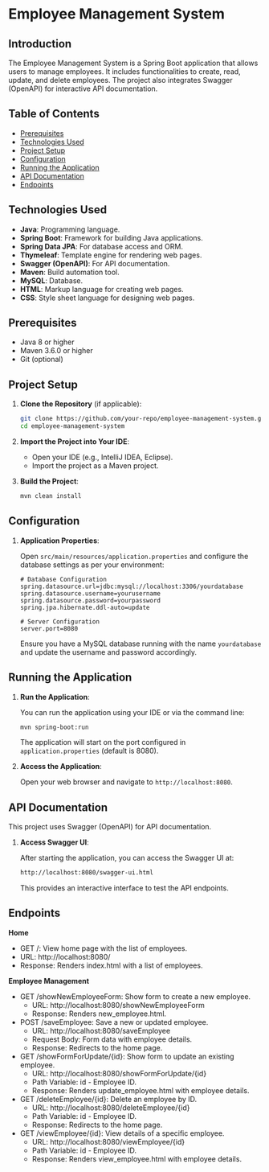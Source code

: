 # Employee Management System

## Introduction

The Employee Management System is a Spring Boot application that allows users to manage employees. It includes functionalities to create, read, update, and delete employees. The project also integrates Swagger (OpenAPI) for interactive API documentation.

## Table of Contents

- [Prerequisites](#prerequisites)
- [Technologies Used](#technologies-used)
- [Project Setup](#project-setup)
- [Configuration](#configuration)
- [Running the Application](#running-the-application)
- [API Documentation](#api-documentation)
- [Endpoints](#endpoints)

## Technologies Used

- **Java**: Programming language.
- **Spring Boot**: Framework for building Java applications.
- **Spring Data JPA**: For database access and ORM.
- **Thymeleaf**: Template engine for rendering web pages.
- **Swagger (OpenAPI)**: For API documentation.
- **Maven**: Build automation tool.
- **MySQL**: Database.
- **HTML**: Markup language for creating web pages.
- **CSS**: Style sheet language for designing web pages.

## Prerequisites

- Java 8 or higher
- Maven 3.6.0 or higher
- Git (optional)

## Project Setup

1. **Clone the Repository** (if applicable):

    ```sh
    git clone https://github.com/your-repo/employee-management-system.git
    cd employee-management-system
    ```

2. **Import the Project into Your IDE**:

    - Open your IDE (e.g., IntelliJ IDEA, Eclipse).
    - Import the project as a Maven project.

3. **Build the Project**:

    ```sh
    mvn clean install
    ```

## Configuration

1. **Application Properties**:

    Open `src/main/resources/application.properties` and configure the database settings as per your environment:

    ```properties
    # Database Configuration
    spring.datasource.url=jdbc:mysql://localhost:3306/yourdatabase
    spring.datasource.username=yourusername
    spring.datasource.password=yourpassword
    spring.jpa.hibernate.ddl-auto=update

    # Server Configuration
    server.port=8080
    ```

    Ensure you have a MySQL database running with the name `yourdatabase` and update the username and password accordingly.

## Running the Application

1. **Run the Application**:

    You can run the application using your IDE or via the command line:

    ```sh
    mvn spring-boot:run
    ```

    The application will start on the port configured in `application.properties` (default is 8080).

2. **Access the Application**:

    Open your web browser and navigate to `http://localhost:8080`.

## API Documentation

This project uses Swagger (OpenAPI) for API documentation.

1. **Access Swagger UI**:

    After starting the application, you can access the Swagger UI at:

    ```sh
    http://localhost:8080/swagger-ui.html
    ```

    This provides an interactive interface to test the API endpoints.

## Endpoints

**Home**
- GET /: View home page with the list of employees.
- URL: http://localhost:8080/
- Response: Renders index.html with a list of employees.

**Employee Management**
- GET /showNewEmployeeForm: Show form to create a new employee.
    - URL: http://localhost:8080/showNewEmployeeForm
    - Response: Renders new_employee.html.
- POST /saveEmployee: Save a new or updated employee.
    - URL: http://localhost:8080/saveEmployee
    - Request Body: Form data with employee details.
    - Response: Redirects to the home page.
- GET /showFormForUpdate/{id}: Show form to update an existing employee.
    - URL: http://localhost:8080/showFormForUpdate/{id}
    - Path Variable: id - Employee ID.
    - Response: Renders update_employee.html with employee details.
- GET /deleteEmployee/{id}: Delete an employee by ID.
    - URL: http://localhost:8080/deleteEmployee/{id}
    - Path Variable: id - Employee ID.
    - Response: Redirects to the home page.
- GET /viewEmployee/{id}: View details of a specific employee.
    - URL: http://localhost:8080/viewEmployee/{id}
    - Path Variable: id - Employee ID.
    - Response: Renders view_employee.html with employee details.
